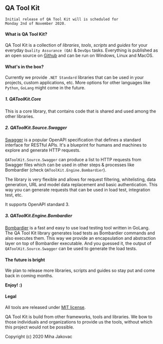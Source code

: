 ## QA Tool Kit
```
Initial release of QA Tool Kit will is scheduled for
Monday 2nd of November 2020.
```

#### What is QA Tool Kit?

QA Tool Kit is a collection of *libraries*, *tools*, *scripts* and *guides* for your everyday `Quality Assurance (QA)` & `DevOps` tasks. Everything is published as an open source on [Github](https://github.com/qatoolkit) and can be run on Windows, Linux and MacOS.

#### What's in the box?

Currently we provide `.NET Standard` libraries that can be used in your projects, custom applications, etc. More options for other languages like `Python`, `GoLang` might come in the future.

##### 1. QAToolKit.Core

This is a core library, that contains code that is shared and used among the other libraries.

##### 2. QAToolKit.Source.Swagger

[Swagger](https://swagger.io/specification/) is a popular OpenAPI specification that defines a standard interface for RESTful APIs. It's a blueprint for humans and machines to explore and generate HTTP requests. 

`QAToolKit.Source.Swagger` can produce a list to HTTP requests from Swagger files which can be used in other steps & processes like Bombardier (check `QAToolKit.Engine.Bombardier`).

The library is very flexible and allows for request filtering, whitelisting, data generation, URL and model data replacement and basic authentication. This way you can generate requests that can be used in load test, integration test, etc.

It supports OpenAPI standard 3.

##### 3. QAToolKit.Engine.Bombardier

[Bombardier](https://github.com/codesenberg/bombardier) is a fast and easy to use load testing tool written in GoLang. The QA Tool Kit library generates load tests as Bombardier commands and also executes them.
This way we provide an encapsulation and abstraction layer on top of Bombardier executable. And you guessed it, the output of `QAToolKit.Source.Swagger` can be used to generate the load tests.

#### The future is bright

We plan to release more libraries, scripts and guides so stay put and come back in coming months.

**Enjoy! :)**

#### Legal

All tools are released under [MIT license](https://opensource.org/licenses/MIT).

QA Tool Kit is build from other frameworks, tools and libraries. We bow to those individuals and organizations to provide us the tools, without which this project would not be possible.

Copyright (c) 2020 Miha Jakovac
